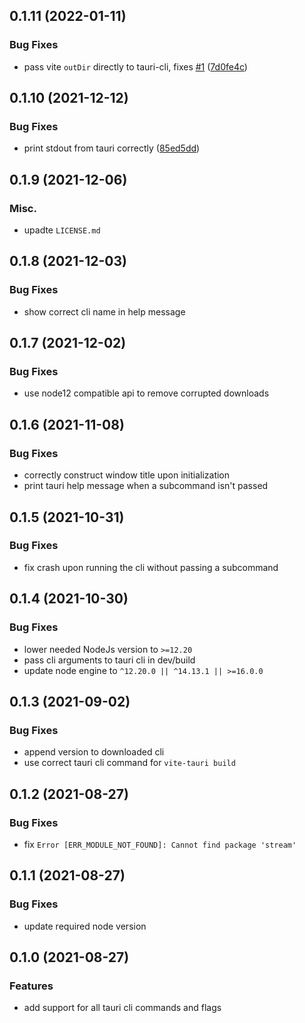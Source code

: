 ## 0.1.11 (2022-01-11)


### Bug Fixes

* pass vite `outDir` directly to tauri-cli, fixes [#1](https://github.com/amrbashir/vite-plugin-tauri/issues/1) ([7d0fe4c](https://github.com/amrbashir/vite-plugin-tauri/commit/7d0fe4c1c2923919beb8236eac78b920ffab0ce5))



## 0.1.10 (2021-12-12)


### Bug Fixes

* print stdout from tauri correctly ([85ed5dd](https://github.com/amrbashir/vite-plugin-tauri/commit/85ed5dd17777521aab718e6f1923c751055ff69a))



## 0.1.9 (2021-12-06)


### Misc.
* upadte `LICENSE.md`


## 0.1.8 (2021-12-03)


### Bug Fixes

* show correct cli name in help message


## 0.1.7 (2021-12-02)


### Bug Fixes

* use node12 compatible api to remove corrupted downloads


## 0.1.6 (2021-11-08)


### Bug Fixes

* correctly construct window title upon initialization
* print tauri help message when a subcommand isn't passed


## 0.1.5 (2021-10-31)


### Bug Fixes

* fix crash upon running the cli without passing a subcommand

## 0.1.4 (2021-10-30)


### Bug Fixes

* lower needed NodeJs version to `>=12.20`
* pass cli arguments to tauri cli in dev/build
* update node engine to `^12.20.0 || ^14.13.1 || >=16.0.0`


## 0.1.3 (2021-09-02)


### Bug Fixes

* append version to downloaded cli
* use correct tauri cli command for `vite-tauri build`


## 0.1.2 (2021-08-27)


### Bug Fixes

* fix `Error [ERR_MODULE_NOT_FOUND]: Cannot find package 'stream'`


## 0.1.1 (2021-08-27)


### Bug Fixes

* update required node version


## 0.1.0 (2021-08-27)


### Features

* add support for all tauri cli commands and flags



